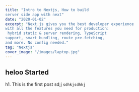 ```yaml
---
title: "Intro to Nextjs, How to build 
server side app with next"
date: "2020-01-02"
excerpt: "Next.js gives you the best developer experience 
with all the features you need for production:
 hybrid static & server rendering, TypeScript 
support, smart bundling, route pre-fetching,
and more. No config needed."
tag: "Nextjs"
cover_image: "/images/laptop.jpg"
---
```


## heloo Started

h1. This is the first post
sd;j
`sdhkjsdhkj`
